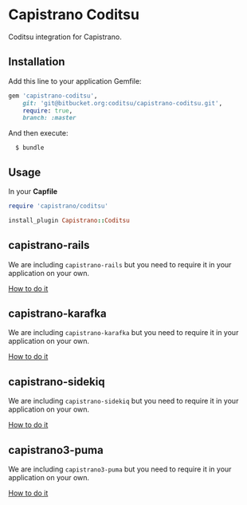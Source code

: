 # Capistrano Coditsu

Coditsu integration for Capistrano.

## Installation

Add this line to your application Gemfile:

```ruby
gem 'capistrano-coditsu',
    git: 'git@bitbucket.org:coditsu/capistrano-coditsu.git',
    require: true,
    branch: :master
```

And then execute:

```
  $ bundle
```

## Usage

In your **Capfile**

```ruby
require 'capistrano/coditsu'

install_plugin Capistrano::Coditsu
```

## capistrano-rails

We are including `capistrano-rails` but you need to require it in your application on your own.

[How to do it](https://github.com/capistrano/rails#usage)

## capistrano-karafka

We are including `capistrano-karafka` but you need to require it in your application on your own.

[How to do it](https://github.com/karafka/capistrano-karafka#usage)

## capistrano-sidekiq

We are including `capistrano-sidekiq` but you need to require it in your application on your own.

[How to do it](https://github.com/seuros/capistrano-sidekiq#usage)

## capistrano3-puma

We are including `capistrano3-puma` but you need to require it in your application on your own.

[How to do it](https://github.com/seuros/capistrano-puma#usage)
